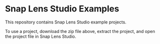 # Snap Lens Studio Examples
This repository contains Snap Lens Studio example projects.

To use a project, download the zip file above, extract the project, and open
the project file in Snap Lens Studio.